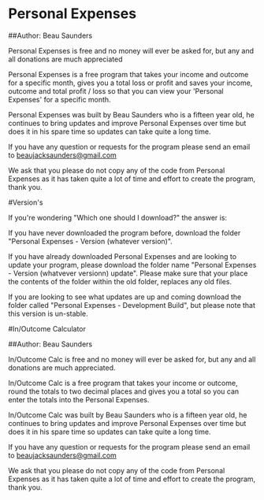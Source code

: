 # Personal Expenses

##Author: Beau Saunders

Personal Expenses is free and no money will ever be asked for, but any and all donations are much appreciated

Personal Expenses is a free program that takes your income and outcome for a specific month, gives you a total loss or profit and saves your income, outcome and total profit / loss so that you can view your 'Personal Expenses' for a specific month.

Personal Expenses was built by Beau Saunders who is a fifteen year old, he continues to bring updates and improve Personal Expenses over time but does it in his spare
time so updates can take quite a long time.

If you have any question or requests for the program please send an email to beaujacksaunders@gmail.com

We ask that you please do not copy any of the code from Personal Expenses as it has taken quite a lot of time and effort to create the program, thank you.

#Version's 

If you're wondering "Which one should I download?" the answer is:

If you have never downloaded the program before, download the folder "Personal Expenses - Version (whatever version)".

If you have already downloaded Personal Expenses and are looking to update your program, please download the folder name "Personal Expenses - Version (whatvever versionn) update". Please make sure that your place the contents of the folder within the old folder, replaces any old files.

If you are looking to see what updates are up and coming download the folder called "Personal Expenses - Development Build", but please note that this version is un-stable.

#In/Outcome Calculator

##Author: Beau Saunders

In/Outcome Calc is free and no money will ever be asked for, but any and all donations are much appreciated.

In/Outcome Calc is a free program that takes your income or outcome, round the totals to two decimal places and gives you a total so you can enter the totals into 
the Personal Expenses. 

In/Outcome Calc was built by Beau Saunders who is a fifteen year old, he continues to bring updates and improve Personal Expenses over time but does it in his spare
time so updates can take quite a long time.

If you have any question or requests for the program please send an email to beaujacksaunders@gmail.com

We ask that you please do not copy any of the code from Personal Expenses as it has taken quite a lot of time and effort to create the program, thank you.
